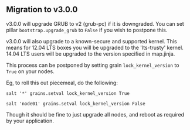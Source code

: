 
Migration to v3.0.0
-------------------

v3.0.0 will upgrade GRUB to v2 (grub-pc) if it is downgraded. You can set pillar 
`bootstrap.upgrade_grub` to `False` if you wish to postpone this.

v3.0.0 will also upgrade to a known-secure and supported kernel. This means for 12.04 LTS boxes
you will be upgraded to the 'lts-trusty' kernel. 14.04 LTS users will be upgraded to the version
specified in map.jinja.

This process can be postponed by setting grain `lock_kernel_version` to `True` on your nodes.

Eg, to roll this out piecemeal, do the following:

    salt '*' grains.setval lock_kernel_version True

    salt 'node01' grains.setval lock_kernel_version False

Though it should be fine to just upgrade all nodes, and reboot as required by your application.
